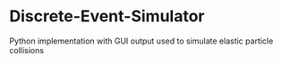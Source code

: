 # Discrete-Event-Simulator
Python implementation with GUI output used to simulate elastic particle collisions

